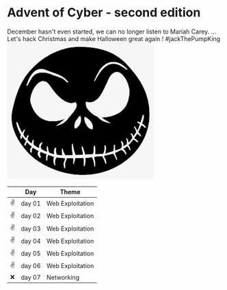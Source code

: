 # Advent of Cyber - second edition

December hasn't even started, we can no longer listen to Mariah Carey.
...
Let's hack Christmas and make Halloween great again ! #jackThePumpKing
![Jack the PumpKing](https://github.com/oghobhainn/TryHackMe/blob/main/images/adventofcyber/jack_pumpking.png)

| | Day | Theme |
|-|-----|-------|
|:v:|day 01|Web Exploitation|Web and Cookies|
|:v:|day 02|Web Exploitation|File uploads (REC) and Reverse Shells|
|:v:|day 03|Web Exploitation|BurpSuite|
|:v:|day 04|Web Exploitation|GoBuster and wfuzz|
|:v:|day 05|Web Exploitation|SQLi|
|:v:|day 06|Web Exploitation|XSS|
|:x:|day 07|Networking|WireShark|

